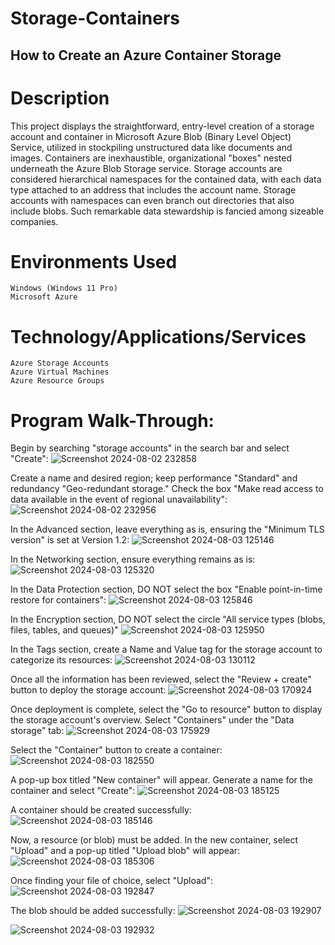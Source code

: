 # Storage-Containers
## How to Create an Azure Container Storage

# Description

This project displays the straightforward, entry-level creation of a storage account and container in Microsoft Azure Blob (Binary Level Object) Service, utilized in stockpiling unstructured data like documents and images. Containers are inexhaustible, organizational "boxes" nested underneath the Azure Blob Storage service. Storage accounts are considered hierarchical namespaces for the contained data, with each data type attached to an address that includes the account name. Storage accounts with namespaces can even branch out directories that also include blobs. Such remarkable data stewardship is fancied among sizeable companies. 

# Environments Used

    Windows (Windows 11 Pro)
    Microsoft Azure

# Technology/Applications/Services

    Azure Storage Accounts
    Azure Virtual Machines 
    Azure Resource Groups

# Program Walk-Through:

Begin by searching "storage accounts" in the search bar and select "Create": 
![Screenshot 2024-08-02 232858](https://github.com/user-attachments/assets/a58e5783-474b-481e-8747-e6bb81b728ba)



Create a name and desired region; keep performance "Standard" and redundancy "Geo-redundant storage." Check the box "Make read access to data available in the event of regional unavailability":
![Screenshot 2024-08-02 232956](https://github.com/user-attachments/assets/93a82370-8dc9-4658-8ff6-168197590757)



In the Advanced section, leave everything as is, ensuring the "Minimum TLS version" is set at Version 1.2:
![Screenshot 2024-08-03 125146](https://github.com/user-attachments/assets/473ee8bf-b189-454f-bf2c-423c237536a8)



In the Networking section, ensure everything remains as is:
![Screenshot 2024-08-03 125320](https://github.com/user-attachments/assets/1f7cb857-7524-4c5c-a121-526312809da7)



In the Data Protection section, DO NOT select the box "Enable point-in-time restore for containers":
![Screenshot 2024-08-03 125846](https://github.com/user-attachments/assets/b1de2441-73a9-40a5-aaa5-e9d672983880)



In the Encryption section, DO NOT select the circle "All service types (blobs, files, tables, and queues)"
![Screenshot 2024-08-03 125950](https://github.com/user-attachments/assets/468013f5-d491-4b8f-9922-116030d6cb17)



In the Tags section, create a Name and Value tag for the storage account to categorize its resources:
![Screenshot 2024-08-03 130112](https://github.com/user-attachments/assets/abb8a68d-c1a8-458f-85d5-3345dcc06447)



Once all the information has been reviewed, select the "Review + create" button to deploy the storage account:
![Screenshot 2024-08-03 170924](https://github.com/user-attachments/assets/109234ac-bcb3-4dc4-b7fd-31a22f007a42)


Once deployment is complete, select the "Go to resource" button to display the storage account's overview. Select "Containers" under the "Data storage" tab:
![Screenshot 2024-08-03 175929](https://github.com/user-attachments/assets/b2092146-1dba-4242-b060-e7f023cfa255)


Select the "Container" button to create a container:
![Screenshot 2024-08-03 182550](https://github.com/user-attachments/assets/238cd4ba-b700-4f42-b3bc-8706d3db54e2)


A pop-up box titled "New container" will appear. Generate a name for the container and select "Create": 
![Screenshot 2024-08-03 185125](https://github.com/user-attachments/assets/e2aeb2be-4515-4948-971d-3510a46a22e8)


A container should be created successfully:
![Screenshot 2024-08-03 185146](https://github.com/user-attachments/assets/87b0b7e0-293e-46fa-9212-90480e02cc1a)


Now, a resource (or blob) must be added. In the new container, select "Upload" and a pop-up titled "Upload blob" will appear:
![Screenshot 2024-08-03 185306](https://github.com/user-attachments/assets/ac1e3fb6-0e13-4370-9c81-907a0bf27255)


Once finding your file of choice, select "Upload":
![Screenshot 2024-08-03 192847](https://github.com/user-attachments/assets/3a8c6cdc-0738-4080-bf3c-66c7b088c873)


The blob should be added successfully:
![Screenshot 2024-08-03 192907](https://github.com/user-attachments/assets/edb8d7ac-c933-4e24-bad5-8a4a73eb4774)



![Screenshot 2024-08-03 192932](https://github.com/user-attachments/assets/837c50d2-214a-479b-b52e-bc57b51c8ba6)
